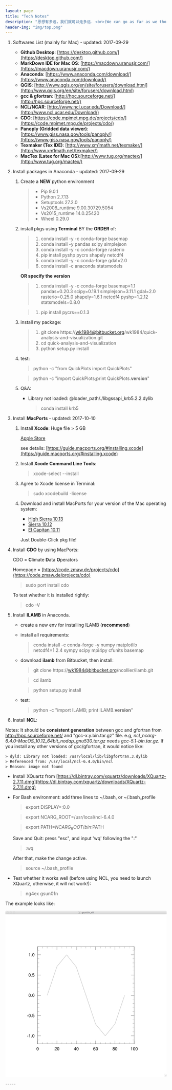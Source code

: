 ```yaml
---
layout: page 
title: "Tech Notes" 
description: "思想有多远，我们就可以走多远. <br>(We can go as far as we thought)" 
header-img: "img/top.png" 
---
```


1. Softwares List (mainly for Mac) - updated: 2017-09-29

	- **Github Desktop**: [https://desktop.github.com/](https://desktop.github.com/)
	- **MarkDown IDE for Mac OS**: [https://macdown.uranusjr.com/](https://macdown.uranusjr.com/)
	- **Anaconda**: [https://www.anaconda.com/download/](https://www.anaconda.com/download/)
	- **QGIS**: [http://www.qgis.org/en/site/forusers/download.html](http://www.qgis.org/en/site/forusers/download.html)
	- **gcc & gfortran**: [http://hpc.sourceforge.net/](http://hpc.sourceforge.net/)
	- **NCL/NCAR**: [http://www.ncl.ucar.edu/Download/](http://www.ncl.ucar.edu/Download/)
	- **CDO**: [https://code.mpimet.mpg.de/projects/cdo/](https://code.mpimet.mpg.de/projects/cdo/)
	- **Panoply (Gridded data viewer)**: [https://www.giss.nasa.gov/tools/panoply/](https://www.giss.nasa.gov/tools/panoply/)
	- **Texmaker (Tex IDE)**: [http://www.xm1math.net/texmaker/](http://www.xm1math.net/texmaker/)
	- **MacTex (Latex for Mac OS)**:[http://www.tug.org/mactex/](http://www.tug.org/mactex/)

1. Install packages in Anaconda - updated: 2017-09-29

	1.	Create a **NEW** python environment
		> * Pip 9.0.1
		> * Python 2.7.13
		> * Setuptools 27.2.0
		> * Vs2008_runtime 9.00.30729.5054
		> * Vs2015_runtime 14.0.25420
		> * Wheel 0.29.0
		
	1. install pkgs using **Terminal** BY the **ORDER** of:
		> 1. conda install -y -c conda-forge basemap 
		> 1. conda install -y pandas scipy simplejson
		> 1. conda install -y -c conda-forge rasterio
		> 1. pip install pyshp pycrs shapely netcdf4
		> 1. conda install -y -c conda-forge gdal=2.0
		> 1. conda install -c anaconda statsmodels
		
		**OR specify the version**
		
		> 1. conda install -y -c conda-forge basemap=1.1 pandas=0.20.3 scipy=0.19.1 simplejson=3.11.1 gdal=2.0 rasterio=0.25.0 shapely=1.6.1 netcdf4 pyshp=1.2.12 statsmodels=0.8.0
		
		> 1. pip install pycrs==0.1.3		
		
	1. install my package:
		> 1. git clone https://wk1984@bitbucket.org/wk1984/quick-analysis-and-visualization.git
		> 1. cd quick-analysis-and-visualization
		> 1. python setup.py install
		
	1. test:
	
		> python -c "from QuickPlots import QuickPlots"
		
		> python -c "import QuickPlots;print QuickPlots.__version__"
		
	1. Q&A:
	
		- Library not loaded: @loader_path/./libgssapi_krb5.2.2.dylib
			
			> conda install krb5
		
1. Install **MacPorts** - updated: 2017-10-10

	1. Install **Xcode**: Huge file > 5 GB 
		
		[Apple Store](https://itunes.apple.com/us/app/xcode/id497799835?mt=12)
		
		see details: [https://guide.macports.org/#installing.xcode](https://guide.macports.org/#installing.xcode)
			
	1. Install **Xcode Command Line Tools**:
	
		> xcode-select --install
	
	1. Agree to Xcode license in Terminal:

		> sudo xcodebuild -license
		
	1. Download and install MacPorts for your version of the Mac operating system:

		- [High Sierra 10.13](https://github.com/macports/macports-base/releases/download/v2.4.2/MacPorts-2.4.2-10.13-HighSierra.pkg)
		- [Sierra 10.12](https://github.com/macports/macports-base/releases/download/v2.4.2/MacPorts-2.4.2-10.12-Sierra.pkg)
		- [El Capitan 10.11](https://github.com/macports/macports-base/releases/download/v2.4.2/MacPorts-2.4.2-10.11-ElCapitan.pkg)

		Just Double-Click pkg file!
		
1. Install **CDO** by using MacPorts:

	CDO = **C**limate **D**ata **O**perators
	
	Homepage = [https://code.zmaw.de/projects/cdo](https://code.zmaw.de/projects/cdo)
	
	> sudo port install cdo
	
	To test whether it is installed rightly:
	
	> cdo -V

1.	Install **ILAMB** in Anaconda.

	- create a new env for installing ILAMB (**recommend**)
	- install all requirements:
	
		> conda install -c conda-forge -y numpy matplotlib netcdf4=1.2.4 sympy scipy mpi4py cfunits basemap
		
	- download **ilamb** from Bitbucket, then install:
	
		> git clone https://wk1984@bitbucket.org/ncollier/ilamb.git
		
		> cd ilamb
		
		> python setup.py install
		
	- test:

		> python -c "import ILAMB; print ILAMB.__version__" 

1. Install **NCL**:

Notes: It should be **consistent generation** between gcc and gfortran from http://hpc.sourceforge.net/ and "gcc-x.y.bin.tar.gz" file. e.g, *ncl_ncarg-6.4.0-MacOS_10.12_64bit_nodap_gnu530.tar.gz* needs *gcc-5.1-bin.tar.gz*. If you install any other versions of gcc/gfortran, it would notice like:
	
	> dyld: Library not loaded: /usr/local/lib/libgfortran.3.dylib
	> Referenced from: /usr/local/ncl-6.4.0/bin/ncl
	> Reason: image not found
	
- Install XQuartz from [https://dl.bintray.com/xquartz/downloads/XQuartz-2.7.11.dmg](https://dl.bintray.com/xquartz/downloads/XQuartz-2.7.11.dmg)

- For Bash environment: add three lines to ~/.bash, or ~/.bash_profile
	
	> export DISPLAY=:0.0
	
	> export NCARG_ROOT=/usr/local/ncl-6.4.0
	
	> export PATH=$NCARG_ROOT/bin:$PATH
	
	Save and Quit:
	press "esc", and input 'wq' following the ":"
	
	>:wq
	
	After that, make the change active.
	
	> source ~/.bash_profile
	
- Test whether it works well (before using NCL, you need to launch XQuartz, otherwise, it will not work!):

	> ng4ex gsun01n

The example looks like:

<center>
<p><img src="/img/ncl_test.png" align="center"></p>
</center>
-----
